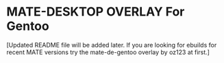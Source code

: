 MATE-DESKTOP OVERLAY For Gentoo
===============================

[Updated README file will be added later. If you are looking for ebuilds for recent MATE versions try the mate-de-gentoo overlay by oz123 at first.]
